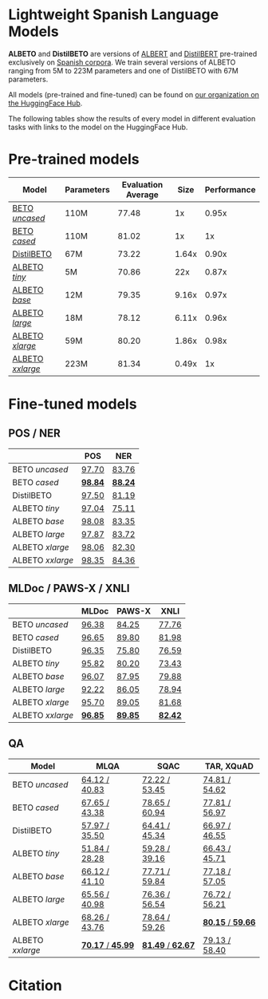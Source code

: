 # Lightweight Spanish Language Models

**ALBETO** and **DistilBETO** are versions of [ALBERT](https://github.com/google-research/albert) and [DistilBERT](https://github.com/huggingface/transformers/tree/main/examples/research_projects/distillation) pre-trained exclusively on [Spanish corpora](https://github.com/josecannete/spanish-corpora). We train several versions of ALBETO ranging from 5M to 223M parameters and one of DistilBETO with 67M parameters.

All models (pre-trained and fine-tuned) can be found on [our organization on the HuggingFace Hub](https://huggingface.co/CenIA).

The following tables show the results of every model in different evaluation tasks with links to the model on the HuggingFace Hub.

# Pre-trained models

| Model          | Parameters | Evaluation Average | Size  | Performance |
|----------------|------------|--------------------|-------|-------------|
| [BETO *uncased*](https://huggingface.co/dccuchile/bert-base-spanish-wwm-uncased)   | 110M       | 77.48                  | 1x    | 0.95x           |
| [BETO *cased*](https://huggingface.co/dccuchile/bert-base-spanish-wwm-cased)     | 110M       | 81.02                  | 1x    | 1x           |
| [DistilBETO](https://huggingface.co/CenIA/distillbert-base-spanish-uncased)     | 67M        | 73.22                  | 1.64x | 0.90x           |
| [ALBETO *tiny*](https://huggingface.co/CenIA/albert-tiny-spanish)    | 5M         | 70.86                  | 22x   | 0.87x           |
| [ALBETO *base*](https://huggingface.co/CenIA/albert-base-spanish)    | 12M        | 79.35                  | 9.16x | 0.97x           |
| [ALBETO *large*](https://huggingface.co/CenIA/albert-large-spanish)   | 18M        | 78.12                  | 6.11x | 0.96x           |
| [ALBETO *xlarge*](https://huggingface.co/CenIA/albert-xlarge-spanish)  | 59M        | 80.20                  | 1.86x | 0.98x           |
| [ALBETO *xxlarge*](https://huggingface.co/CenIA/albert-xxlarge-spanish) | 223M       | 81.34                  | 0.49x | 1x           |

# Fine-tuned models

## POS / NER

|                | POS       | NER       |
|----------------|-----------|-----------|
| BETO *uncased*   | [97.70](https://huggingface.co/CenIA/bert-base-spanish-wwm-uncased-finetuned-pos)     | [83.76](https://huggingface.co/CenIA/bert-base-spanish-wwm-uncased-finetuned-ner)     |
| BETO *cased*     | [**98.84**](https://huggingface.co/CenIA/bert-base-spanish-wwm-cased-finetuned-pos) | [**88.24**](https://huggingface.co/CenIA/bert-base-spanish-wwm-cased-finetuned-ner) |
| DistilBETO     | [97.50](https://huggingface.co/CenIA/distillbert-base-spanish-uncased-finetuned-pos)     | [81.19](https://huggingface.co/CenIA/distillbert-base-spanish-uncased-finetuned-ner)     |
| ALBETO *tiny*    | [97.04](https://huggingface.co/CenIA/albert-tiny-spanish-finetuned-pos)     | [75.11](https://huggingface.co/CenIA/albert-tiny-spanish-finetuned-ner)     |
| ALBETO *base*    | [98.08](https://huggingface.co/CenIA/albert-base-spanish-finetuned-pos)     | [83.35](https://huggingface.co/CenIA/albert-base-spanish-finetuned-ner)     |
| ALBETO *large*   | [97.87](https://huggingface.co/CenIA/albert-large-spanish-finetuned-pos)     | [83.72](https://huggingface.co/CenIA/albert-large-spanish-finetuned-ner)     |
| ALBETO *xlarge*  | [98.06](https://huggingface.co/CenIA/albert-xlarge-spanish-finetuned-pos)     | [82.30](https://huggingface.co/CenIA/albert-xlarge-spanish-finetuned-ner)     |
| ALBETO *xxlarge* | [98.35](https://huggingface.co/CenIA/albert-xxlarge-spanish-finetuned-pos)     | [84.36](https://huggingface.co/CenIA/albert-xxlarge-spanish-finetuned-ner)     |


## MLDoc / PAWS-X / XNLI

|                | MLDoc     | PAWS-X    | XNLI      |
|----------------|-----------|-----------|-----------|
| BETO *uncased*   | [96.38](https://huggingface.co/CenIA/bert-base-spanish-wwm-uncased-finetuned-mldoc)     | [84.25](https://huggingface.co/CenIA/bert-base-spanish-wwm-uncased-finetuned-pawsx)     | [77.76](https://huggingface.co/CenIA/bert-base-spanish-wwm-uncased-finetuned-xnli)     |
| BETO *cased*     | [96.65](https://huggingface.co/CenIA/bert-base-spanish-wwm-cased-finetuned-mldoc)     | [89.80](https://huggingface.co/CenIA/bert-base-spanish-wwm-cased-finetuned-pawsx)     | [81.98](https://huggingface.co/CenIA/bert-base-spanish-wwm-cased-finetuned-xnli)     |
| DistilBETO     | [96.35](https://huggingface.co/CenIA/distillbert-base-spanish-uncased-finetuned-mldoc)     | [75.80](https://huggingface.co/CenIA/distillbert-base-spanish-uncased-finetuned-pawsx)     | [76.59](https://huggingface.co/CenIA/distillbert-base-spanish-uncased-finetuned-xnli)     |
| ALBETO *tiny*    | [95.82](https://huggingface.co/CenIA/albert-tiny-spanish-finetuned-mldoc)     | [80.20](https://huggingface.co/CenIA/albert-tiny-spanish-finetuned-pawsx)     | [73.43](https://huggingface.co/CenIA/albert-tiny-spanish-finetuned-xnli)     |
| ALBETO *base*    | [96.07](https://huggingface.co/CenIA/albert-base-spanish-finetuned-mldoc)     | [87.95](https://huggingface.co/CenIA/albert-base-spanish-finetuned-pawsx)     | [79.88](https://huggingface.co/CenIA/albert-base-spanish-finetuned-xnli)     |
| ALBETO *large*   | [92.22](https://huggingface.co/CenIA/albert-large-spanish-finetuned-mldoc)     | [86.05](https://huggingface.co/CenIA/albert-large-spanish-finetuned-pawsx)     | [78.94](https://huggingface.co/CenIA/albert-large-spanish-finetuned-xnli)     |
| ALBETO *xlarge*  | [95.70](https://huggingface.co/CenIA/albert-xlarge-spanish-finetuned-mldoc)     | [89.05](https://huggingface.co/CenIA/albert-xlarge-spanish-finetuned-pawsx)     | [81.68](https://huggingface.co/CenIA/albert-xlarge-spanish-finetuned-xnli)     |
| ALBETO *xxlarge* | [**96.85**](https://huggingface.co/CenIA/albert-xxlarge-spanish-finetuned-mldoc) | [**89.85**](https://huggingface.co/CenIA/albert-xxlarge-spanish-finetuned-pawsx) | [**82.42**](https://huggingface.co/CenIA/albert-xxlarge-spanish-finetuned-xnli) |

## QA

| Model          | MLQA          | SQAC          | TAR, XQuAD    |
|----------------|---------------|---------------|---------------|
| BETO *uncased*   | [64.12 / 40.83](https://huggingface.co/CenIA/bert-base-spanish-wwm-uncased-finetuned-qa-mlqa) | [72.22 / 53.45](https://huggingface.co/CenIA/bert-base-spanish-wwm-uncased-finetuned-qa-sqac) | [74.81 / 54.62](https://huggingface.co/CenIA/bert-base-spanish-wwm-uncased-finetuned-qa-tar) |
| BETO *cased*     | [67.65 / 43.38](https://huggingface.co/CenIA/bert-base-spanish-wwm-cased-finetuned-qa-mlqa) | [78.65 / 60.94](https://huggingface.co/CenIA/bert-base-spanish-wwm-cased-finetuned-qa-sqac) | [77.81 / 56.97](https://huggingface.co/CenIA/bert-base-spanish-wwm-cased-finetuned-qa-tar) |
| DistilBETO     | [57.97 / 35.50](https://huggingface.co/CenIA/distillbert-base-spanish-uncased-finetuned-qa-mlqa) | [64.41 / 45.34](https://huggingface.co/CenIA/distillbert-base-spanish-uncased-finetuned-qa-sqac) | [66.97 / 46.55](https://huggingface.co/CenIA/distillbert-base-spanish-uncased-finetuned-qa-tar) |
| ALBETO *tiny*    | [51.84 / 28.28](https://huggingface.co/CenIA/albert-tiny-spanish-finetuned-qa-mlqa) | [59.28 / 39.16](https://huggingface.co/CenIA/albert-tiny-spanish-finetuned-qa-sqac) | [66.43 / 45.71](https://huggingface.co/CenIA/albert-tiny-spanish-finetuned-qa-tar) |
| ALBETO *base*    | [66.12 / 41.10](https://huggingface.co/CenIA/albert-base-spanish-finetuned-qa-mlqa) | [77.71 / 59.84](https://huggingface.co/CenIA/albert-base-spanish-finetuned-qa-sqac) | [77.18 / 57.05](https://huggingface.co/CenIA/albert-base-spanish-finetuned-qa-tar) |
| ALBETO *large*   | [65.56 / 40.98](https://huggingface.co/CenIA/albert-large-spanish-finetuned-qa-mlqa) | [76.36 / 56.54](https://huggingface.co/CenIA/albert-large-spanish-finetuned-qa-sqac) | [76.72 / 56.21](https://huggingface.co/CenIA/albert-large-spanish-finetuned-qa-tar) |
| ALBETO *xlarge*  | [68.26 / 43.76](https://huggingface.co/CenIA/albert-xlarge-spanish-finetuned-qa-mlqa) | [78.64 / 59.26](https://huggingface.co/CenIA/albert-xlarge-spanish-finetuned-qa-sqac) | [**80.15** / **59.66**](https://huggingface.co/CenIA/albert-xlarge-spanish-finetuned-qa-tar) |
| ALBETO *xxlarge* | [**70.17** / **45.99**](https://huggingface.co/CenIA/albert-xxlarge-spanish-finetuned-qa-mlqa) | [**81.49** / **62.67**](https://huggingface.co/CenIA/albert-xxlarge-spanish-finetuned-qa-sqac) | [79.13 / 58.40](https://huggingface.co/CenIA/albert-xxlarge-spanish-finetuned-qa-tar) |

# Citation
